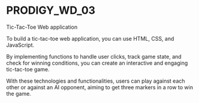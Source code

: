 # PRODIGY_WD_03
Tic-Tac-Toe Web application


To build a tic-tac-toe web application, you can use HTML, CSS, and JavaScript.

By implementing functions to handle user clicks, track game state,
and check for winning conditions, you can create an interactive and engaging tic-tac-toe game.

With these technologies and functionalities,
users can play against each other or against an AI opponent,
aiming to get three markers in a row to win the game.
